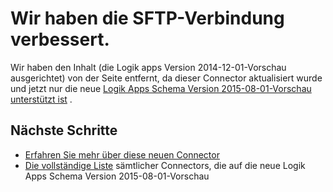 <properties
    pageTitle="Mit SFTP Connector Logik Apps | Microsoft Azure App Service"
    description="Das Erstellen und konfigurieren SFTP Connector oder API-app und in eine Anwendung Logik in Azure App Service verwenden"
    authors="msftman"
    manager="erikre"
    editor=""
    services="logic-apps"
    documentationCenter=""/>

<tags
    ms.service="logic-apps"
    ms.workload="integration"
    ms.tgt_pltfrm="na"
    ms.devlang="na"
    ms.topic="article"
    ms.date="04/19/2016"
    ms.author="deonhe"/>

# <a name="weve-improved-the-sftp-connector"></a>Wir haben die SFTP-Verbindung verbessert. 

Wir haben den Inhalt (die Logik apps Version 2014-12-01-Vorschau ausgerichtet) von der Seite entfernt, da dieser Connector aktualisiert wurde und jetzt nur die neue [Logik Apps Schema Version 2015-08-01-Vorschau unterstützt ist](./app-service-logic-schema-2015-08-01.md) . 


## <a name="next-steps"></a>Nächste Schritte    

- [Erfahren Sie mehr über diese neuen Connector](../connectors/connectors-create-api-sftp.md)
- [Die vollständige Liste](../connectors/apis-list.md) sämtlicher Connectors, die auf die neue Logik Apps Schema Version 2015-08-01-Vorschau  
